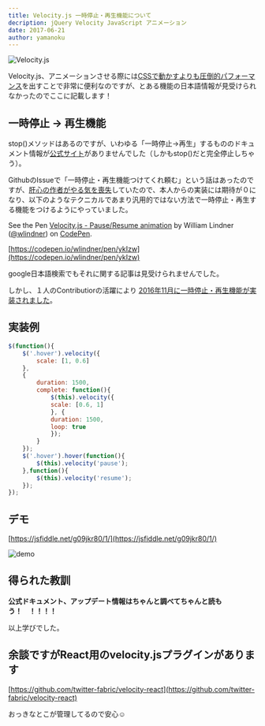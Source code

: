 ```yaml
---
title: Velocity.js 一時停止・再生機能について
decription: jQuery Velocity JavaScript アニメーション
date: 2017-06-21
author: yamanoku
---
```


![Velocity.js](https://i.gyazo.com/e4ff99807a7e6917ee9f5dfa0be8f5fc.png)

Velocity.js、アニメーションさせる際には[CSSで動かすよりも圧倒的パフォーマンス](https://davidwalsh.name/css-js-animation)を出すことで非常に便利なのですが、とある機能の日本語情報が見受けられなかったのでここに記載します！

## 一時停止 → 再生機能

stop()メソッドはあるのですが、いわゆる「一時停止→再生」するもののドキュメント情報が[公式サイト](http://velocityjs.org/)がありませんでした（しかもstop()だと完全停止しちゃう）。

GithubのIssueで「一時停止・再生機能つけてくれ頼む」という話はあったのですが、[肝心の作者がやる気を喪失](https://github.com/julianshapiro/velocity/issues/14#issuecomment-56395478)していたので、本人からの実装には期待が０になり、以下のようなテクニカルであまり汎用的ではない方法で一時停止・再生する機能をつけるようにやっていました。

<p data-height="230" data-theme-id="0" data-slug-hash="ykIzw" data-default-tab="result" data-user="wlindner" data-embed-version="2" data-pen-title="Velocity.js - Pause/Resume animation" class="codepen">See the Pen <a href="https://codepen.io/wlindner/pen/ykIzw/">Velocity.js - Pause/Resume animation</a> by William Lindner (<a href="https://codepen.io/wlindner">@wlindner</a>) on <a href="https://codepen.io">CodePen</a>.</p>
<script async src="https://production-assets.codepen.io/assets/embed/ei.js"></script>

[https://codepen.io/wlindner/pen/ykIzw](https://codepen.io/wlindner/pen/ykIzw)

google日本語検索でもそれに関する記事は見受けられませんでした。

しかし、１人のContributiorの活躍により [2016年11月に一時停止・再生機能が実装されました](https://github.com/julianshapiro/velocity/pull/718)。

## 実装例

```js
$(function(){
	$('.hover').velocity({
		scale: [1, 0.6]
	},
	{
		duration: 1500,
		complete: function(){
			$(this).velocity({
			scale: [0.6, 1]
			}, {
			duration: 1500,
			loop: true
			});
		}
	});
	$('.hover').hover(function(){
		$(this).velocity('pause');
	},function(){
		$(this).velocity('resume');
	});
});
```

## デモ

 [https://jsfiddle.net/g09jkr80/1/](https://jsfiddle.net/g09jkr80/1/)

![demo](https://i.gyazo.com/cc2cc731deccdd699f8f16437702945f.gif)

## 得られた教訓

**公式ドキュメント、アップデート情報はちゃんと調べてちゃんと読もう！　！！！！**

以上学びでした。

## 余談ですがReact用のvelocity.jsプラグインがあります

[https://github.com/twitter-fabric/velocity-react](https://github.com/twitter-fabric/velocity-react)

おっきなとこが管理してるので安心☺
